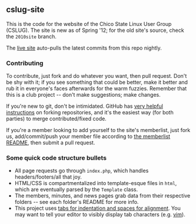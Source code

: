 ## cslug-site
This is the code for the website of the Chico State Linux User Group (CSLUG).
The site is new as of Spring '12; for the old site's source, check the
`2010site` branch.

The [live site][1] auto-pulls the latest commits from this repo nightly.

[1]: http://www.ecst.csuchico.edu/cslug/

### Contributing
To contribute, just fork and do whatever you want, then pull request. Don't be
shy with it; if you see something that could be better, make it better and rub
it in everyone's faces afterwards for the warm fuzzies. Remember that this
is a club project -- don't make suggestions; make changes.

If you're new to git, don't be intimidated. GitHub has [very helpful
instructions][2] on forking repositories, and it's the easiest way (for both
parties) to merge contributed/fixed code.

If you're a member looking to add yourself to the site's memberlist, just fork
us, add/commit/push your member file according to [the memberlist README][3],
then submit a pull request.

[2]:http://help.github.com/fork-a-repo/
[3]:https://github.com/cslug/cslug-site/tree/master/members

### Some quick code structure bullets
* All page requests go through `index.php`, which handles headers/footers/all
  that joy.
* HTML/CSS is compartmentalized into template-esque files in `html`, which are
  eventually parsed by the `Template` class.
* The members, minutes, and news pages grab data from their respective folders
  -- see each folder's README for more info.
* This project uses [tabs for indentation and spaces for alignment][4]. You
  may want to tell your editor to visibly display tab characters (e.g.
  [vim][5]).

[4]: http://www.iovene.com/61/
[5]: https://github.com/skoh-fley/dotfiles/blob/6b99f9965291b57377fbcd0eeaef48e6f0b270c6/.vimrc#L43
